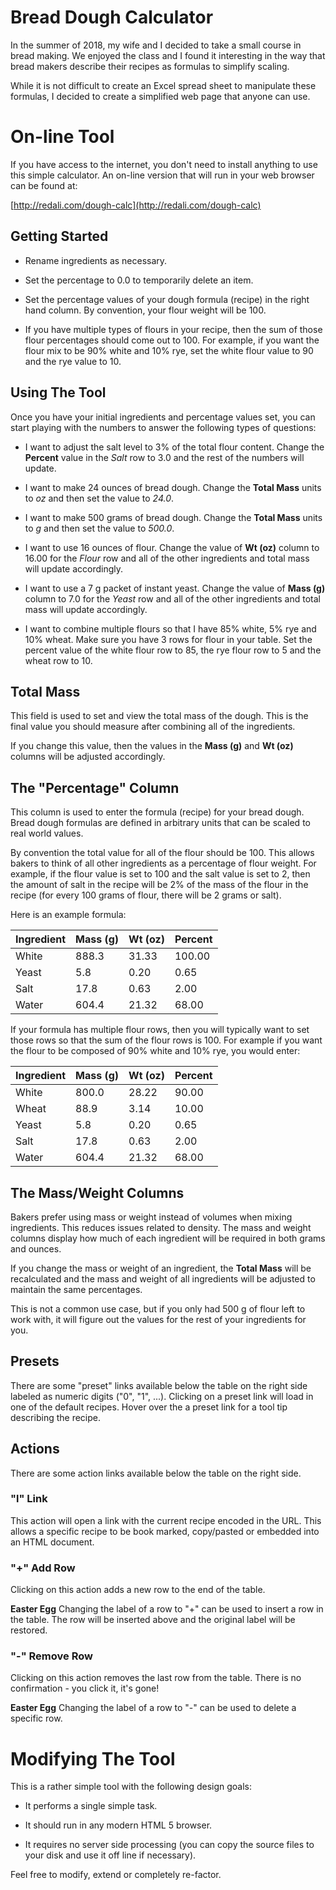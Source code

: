 # Bread Dough Calculator

In the summer of 2018, my wife and I decided to take a small course in
bread making. We enjoyed the class and I found it interesting in the
way that bread makers describe their recipes as formulas to simplify
scaling.

While it is not difficult to create an Excel spread sheet to
manipulate these formulas, I decided to create a simplified web page
that anyone can use.

# On-line Tool

If you have access to the internet, you don't need to install anything
to use this simple calculator. An on-line version that will run in your
web browser can be found at:

[http://redali.com/dough-calc](http://redali.com/dough-calc)

## Getting Started

- Rename ingredients as necessary.

- Set the percentage to 0.0 to temporarily delete an item.

- Set the percentage values of your dough formula (recipe) in the
  right hand column. By convention, your flour weight will be 100.

- If you have multiple types of flours in your recipe, then the sum of
  those flour percentages should come out to 100. For example, if you
  want the flour mix to be 90% white and 10% rye, set the white flour
  value to 90 and the rye value to 10.

## Using The Tool

Once you have your initial ingredients and percentage values set, you
can start playing with the numbers to answer the following types of
questions:

- I want to adjust the salt level to 3% of the total flour
  content. Change the **Percent** value in the *Salt* row to 3.0 and
  the rest of the numbers will update.

- I want to make 24 ounces of bread dough. Change the **Total Mass**
  units to *oz* and then set the value to *24.0*.

- I want to make 500 grams of bread dough. Change the **Total Mass**
  units to *g* and then set the value to *500.0*.

- I want to use 16 ounces of flour. Change the value of **Wt (oz)**
  column to 16.00 for the *Flour* row and all of the other ingredients
  and total mass will update accordingly.

- I want to use a 7 g packet of instant yeast. Change the value of
  **Mass (g)** column to 7.0 for the *Yeast* row and all of the other
  ingredients and total mass will update accordingly.

- I want to combine multiple flours so that I have 85% white, 5% rye
  and 10% wheat. Make sure you have 3 rows for flour in your
  table. Set the percent value of the white flour row to 85, the rye
  flour row to 5 and the wheat row to 10.

## Total Mass

This field is used to set and view the total mass of the dough. This
is the final value you should measure after combining all of the
ingredients.

If you change this value, then the values in the **Mass (g)** and **Wt
(oz)** columns will be adjusted accordingly.

## The "Percentage" Column

This column is used to enter the formula (recipe) for your bread
dough. Bread dough formulas are defined in arbitrary units that can be
scaled to real world values.

By convention the total value for all of the flour should be 100. This
allows bakers to think of all other ingredients as a percentage of
flour weight. For example, if the flour value is set to 100 and the
salt value is set to 2, then the amount of salt in the recipe will be
2% of the mass of the flour in the recipe (for every 100 grams of
flour, there will be 2 grams or salt).

Here is an example formula:

| Ingredient | Mass (g) | Wt (oz) | Percent |
|------------|----------|---------|---------|
| White      |    888.3 |   31.33 |  100.00 |
| Yeast      |      5.8 |    0.20 |    0.65 |
| Salt       |     17.8 |    0.63 |    2.00 |
| Water      |    604.4 |   21.32 |   68.00 |

If your formula has multiple flour rows, then you will typically want
to set those rows so that the sum of the flour rows is 100. For
example if you want the flour to be composed of 90% white and 10% rye,
you would enter:

| Ingredient | Mass (g) | Wt (oz) | Percent |
|------------|----------|---------|---------|
| White      |    800.0 |   28.22 |   90.00 |
| Wheat      |     88.9 |    3.14 |   10.00 |
| Yeast      |      5.8 |    0.20 |    0.65 |
| Salt       |     17.8 |    0.63 |    2.00 |
| Water      |    604.4 |   21.32 |   68.00 |

## The Mass/Weight Columns

Bakers prefer using mass or weight instead of volumes when mixing
ingredients. This reduces issues related to density. The mass and
weight columns display how much of each ingredient will be required in
both grams and ounces.

If you change the mass or weight of an ingredient, the **Total Mass**
will be recalculated and the mass and weight of all ingredients will
be adjusted to maintain the same percentages.

This is not a common use case, but if you only had 500 g of flour left
to work with, it will figure out the values for the rest of your
ingredients for you.

## Presets

There are some "preset" links available below the table on the right
side labeled as numeric digits ("0", "1", ...). Clicking on a preset
link will load in one of the default recipes. Hover over the a preset
link for a tool tip describing the recipe.

## Actions

There are some action links available below the table on the right side.

### "l" Link

This action will open a link with the current recipe encoded in the
URL. This allows a specific recipe to be book marked, copy/pasted or
embedded into an HTML document.

### "+" Add Row

Clicking on this action adds a new row to the end of the table.

**Easter Egg** Changing the label of a row to "+" can be used to
insert a row in the table. The row will be inserted above and the
original label will be restored.

### "-" Remove Row

Clicking on this action removes the last row from the table. There is
no confirmation - you click it, it's gone!

**Easter Egg** Changing the label of a row to "-" can be used to
delete a specific row.

# Modifying The Tool

This is a rather simple tool with the following design goals:

* It performs a single simple task.

* It should run in any modern HTML 5 browser.

* It requires no server side processing (you can copy the source files
  to your disk and use it off line if necessary).

Feel free to modify, extend or completely re-factor.
